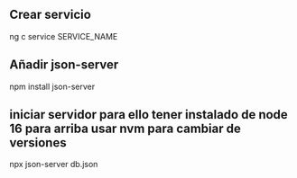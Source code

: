 ## Crear servicio

ng c service SERVICE_NAME

## Añadir json-server
npm install json-server

## iniciar servidor para ello tener instalado de node 16 para arriba usar nvm para cambiar de versiones
npx json-server db.json
